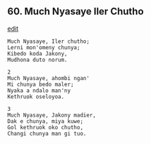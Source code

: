 
## 60.  Much Nyasaye Iler Chutho
[edit](https://docs.google.com/document/d/1lFUDK1T6IAv2E68a62T5%2DVDm8JrrMFlM/edit?mode=html)



    Much Nyasaye, Iler chutho;
    Lerni mon'omeny chunya;
    Kibedo koda Jakony,
    Mudhona duto norum.

    2
    Much Nyasaye, ahombi ngan'
    Mi chunya bedo maler;
    Nyaka a ndalo man'ny
    Kethruok oseloyoa.

    3
    Much Nyasaye, Jakony madier,
    Dak e chunya, miya kuwe;
    Gol kethruok oko chutho,
    Changi chunya man gi tuo.

